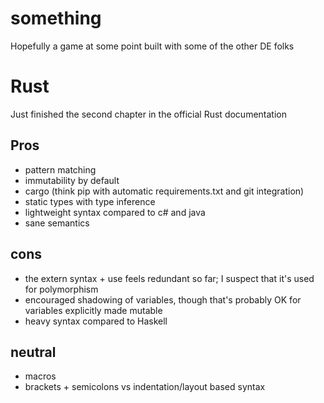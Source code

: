 # something
Hopefully a game at some point built with some of the other DE folks

# Rust
Just finished the second chapter in the official Rust documentation

## Pros
- pattern matching
- immutability by default
- cargo (think pip with automatic requirements.txt and git integration)
- static types with type inference
- lightweight syntax compared to c# and java
- sane semantics

## cons
- the extern syntax + use feels redundant so far; I suspect that it's used for
  polymorphism
- encouraged shadowing of variables, though that's probably OK for variables
  explicitly made mutable
- heavy syntax compared to Haskell

## neutral
- macros
- brackets + semicolons vs indentation/layout based syntax
